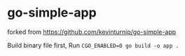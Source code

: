 # go-simple-app

forked from https://github.com/kevinturnip/go-simple-app

Build binary file first, Run `CGO_ENABLED=0 go build -o app .`
